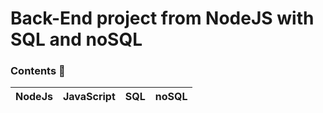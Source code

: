 # Back-End project from NodeJS with SQL and noSQL 
### Contents 🚀 
| NodeJs  | JavaScript | SQL | noSQL |
| ------------- | ------------- | ------------- | ------------- |
